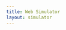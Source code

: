```yaml
---
title: Web Simulator
layout: simulator
---
```


<!-- This content will be replaced by the simulator --> 